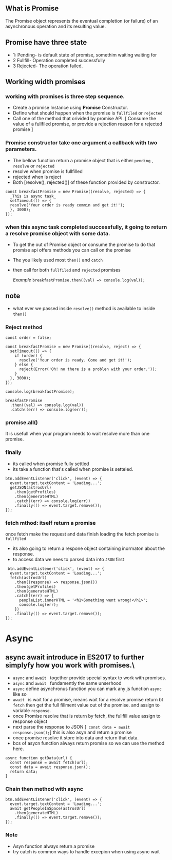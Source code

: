 ## What is Promise

The Promise object represents the eventual completion (or failure) of an asynchronous operation and its resulting value.

## Promise have three state

- 1: Pending- is default state of promise, somethim waiting waiting for
- 2 Fullfill- Operation completed successfully
- 3 Rejected- The operation failed.

## Working width promises

### working with promises is three step sequence.

- Create a promise Instance using **Promise** Constructor.
- Define what should happen when the promise is `fullfiled` or `rejected`
- Call one of the method that orivided by promise API. [ Consume the value of a fullfiled promise, or provide a rejection reason for a rejected promise ]

### Promise constructor take one argument a callback with two parameters.

- The bellow function return a promise object that is either `pending` , `resolve` or `rejected`
- resolve when promise is fullfilled
- rejected when is reject
- Both [resolve(), rejected()] of these function provided by constructor.

```
const breakfastPromise = new Promise((resolve, rejected) => {
  _This is async task_
  setTimeout(() => {
  resolve('Your order is ready commin and get it!');
  }, 3000);
});

```

### when this async task completed successfully, it going to return a resolve promise object with some data.

- To get the out of Promise object or consume the promise to do that promise api offers methods you can call on the promise
- The you likely used most `then()` and `catch`
- then call for both `fullfiled` and `rejected` promises

  _Example_
  `breakfastPromise.then((val) => console.log(val)); `

## note

- what ever we passed inside `resolve()` method is available to inside `then()`

### Reject method

```
const order = false;

const breakfastPromise = new Promise((resolve, reject) => {
  setTimeout(() => {
    if (order) {
      resolve('Your order is ready. Come and get it!');
    } else {
      reject(Error('Oh! no there is a problen with your order.'));
    }
  }, 3000);
});

console.log(breakfastPromise);

breakfastPromise
  .then((val) => console.log(val))
  .catch((err) => console.log(err));

```

### promise.all()

It is usefull when your program needs to wait resolve more than one promise.

### finally

- its called when promise fully settled
- its take a function that's called when promise is setteled.

```
btn.addEventListener('click', (event) => {
  event.target.textContent = 'Loading...';
  getJSON(astrosUrl)
    .then(getProfiles)
    .then(generateHTML)
    .catch((err) => console.log(err))
    .finally(() => event.target.remove());
});
```

### fetch mthod: itself return a promise

once fetch make the request and data finish loading the fetch promise is `fullfiled`

- its also going to return a respone object containing inormaton about the response.
- to access data we nees to parsed data into `JSON` first

```
 btn.addEventListener('click', (event) => {
  event.target.textContent = 'Loading...';
  fetch(astrosUrl)
    .then((response) => response.json())
    .then(getProfiles)
    .then(generateHTML)
    .catch((err) => {
      peopleList.innerHTML = '<h1>Something went wrong!</h1>';
      console.log(err);
    })
    .finally(() => event.target.remove());
});

```

# Async

## async await introduce in ES2017 to further simplyfy how you work with promises.\

- `async` and `await ` together provide special syntax to work with promises.
- `async` and `await ` fundamently the same unserhood
- `async` define asynchronus function you can mark any js function `async` like so
- `await ` is wait for a promise, means wait for a resolve promise return bt `fetch` then get the full fillment value out of the promise. and assign to variable `response`.
- once Promise resolve that is return by fetch, the fullfill value assign to response object
- next parse the response to JSON [` const data = await response.json();`] this is also asyn and return a promise
- once promise resolve it store into data and return that data.
- bcs of asycn function always return promise so we can use the method here.

```
async function getData(url) {
  const response = await fetch(url);
  const data = await response.json();
  return data;
}
```

### Chain then method with async

```
btn.addEventListener('click', (event) => {
  event.target.textContent = 'Loading...';
  await getPeopleInSpace(astrosUrl)
    .then(generateHTML)
    .finally(() => event.target.remove());
});
```

### Note

- Asyn function always return a promise
- try catch is common ways to handle excepion when using async wait

